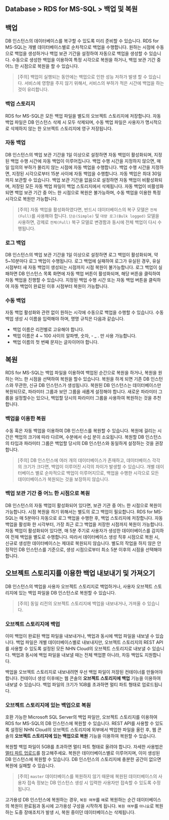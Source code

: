 ## Database > RDS for MS-SQL > 백업 및 복원

## 백업

DB 인스턴스의 데이터베이스를 복구할 수 있도록 미리 준비할 수 있습니다. RDS for MS-SQL는 개별 데이터베이스별로 순차적으로 백업을 수행합니다. 
원하는 시점에 수동으로 백업을 생성하거나 백업 보관 기간을 설정하여 자동으로 백업을 생성할 수 있습니다.
수동으로 생성한 백업을 이용하여 특정 시각으로 복원을 하거나, 백업 보관 기간 중 어느 한 시점으로 복원을 할 수 있습니다.

> [주의]
> 백업이 실행되는 동안에는 백업으로 인한 성능 저하가 발생 할 수 있습니다. 
> 서비스에 영향을 주지 않기 위해서, 서비스의 부하가 적은 시간에 백업을 하는 것이 유리합니다.

### 백업 스토리지

RDS for MS-SQL은 모든 백업 파일을 별도의 오브젝트 스토리지에 저장합니다.
자동 백업 파일은 DB 인스턴스 삭제 시 모두 삭제되며, 수동 백업 파일은 사용자가 명시적으로 삭제하지 않는 한 오브젝트 스토리지에 영구 저장됩니다.

### 자동 백업

DB 인스턴스의 백업 보관 기간을 1일 이상으로 설정하면 자동 백업이 활성화되며, 지정된 백업 수행 시간에 자동 백업이 이루어집니다. 백업 수행 시간을 지정하지 않으면, 매일 임의의 부하가 몰리지 않는 시점에 자동 백업을 수행합니다. 백업 수행 시간을 지정하면, 지정된 시각으로부터 15분 사이에 자동 백업을 수행합니다. 자동 백업은 최대 30일까지 보관할 수 있습니다. 백업 보관 기간을 없음으로 설정하면 자동 백업이 비활성화되며, 저장된 모든 자동 백업 파일이 백업 스토리지에서 삭제됩니다. 자동 백업이 비활성화되면 백업 보관 기간 중 어느 한 시점으로 복원은 불가능하며, 수동 백업을 이용한 특정 시각으로 복원만 가능합니다.

> [주의]
> 자동 백업을 활성화하였다면, 반드시 데이터베이스의 복구 모델은 `전체(Full)`를 사용해야 합니다.
> `단순(Simple)` 및 `대량 로그(Bulk logged)` 모델을 사용하면, 강제로 `전체(Full)` 복구 모델로 변경함과 동시에 전체 백업이 다시 수행됩니다.

### 로그 백업

DB 인스턴스의 백업 보관 기간을 1일 이상으로 설정하면 로그 백업이 활성화되며, 약 5~10분마다 로그 백업이 수행됩니다.
로그 백업에 실패하여 로그가 유실된 경우, 유실 시점부터 새 자동 백업이 생성되는 시점까지 시점 복원이 불가능합니다. 로그 백업이 실패하면 DB 인스턴스 목록 화면에 자동 백업 버튼이 활성화되며, 해당 버튼을 클릭하여 자동 백업을 진행할 수 있습니다.
지정된 백업 수행 시간 또는 자동 백업 버튼을 클릭하여 자동 백업이 완료된 이후 시점부터 복원이 가능합니다.

### 수동 백업

자동 백업 활성화와 관련 없이 원하는 시각에 수동으로 백업을 수행할 수 있습니다. 수동 백업 생성 시 이름을 입력해야 하며, 명명 규칙은 다음과 같습니다.

* 백업 이름은 리전별로 고유해야 합니다.
* 백업 이름은 4 ~ 100 사이의 알파벳, 숫자, - _ . 만 사용 가능합니다.
* 백업 이름의 첫 번째 문자는 글자이어야 합니다.

## 복원

RDS for MS-SQL는 백업 파일을 이용하여 백업된 순간으로 복원을 하거나, 복원을 원하는 어느 한 시점을 선택하여 복원을 할수 있습니다. 복원을 하게 되면 기존 DB 인스턴스와 무관한, 신규 DB 인스턴스가 생성됩니다. 복원된 DB 인스턴스는 데이터베이스만 복원되므로, 파라미터 그룹과 보안 그룹을 새롭게 설정해야 합니다. 새로운 파라미터 그룹을 설정할수는 있으나, 백업할 당시의 파라미터 그룹을 사용하여 복원하는 것을 추천합니다.

### 백업을 이용한 복원

수동 혹은 자동 백업을 이용하여 DB 인스턴스를 복원할 수 있습니다. 복원에 걸리는 시간은 백업의 크기에 따라 다르며, 수분에서 수십 분이 소요됩니다. 
복원할 DB 인스턴스의 타입과 파라미터 그룹은 백업할 당시의 DB 인스턴스와 동일하게 설정하는 것을 권장합니다.

> [주의]
> DB 인스턴스에 여러 개의 데이터베이스가 존재하고, 데이터베이스 각각의 크기가 크다면, 백업이 이루어진 시각의 차이가 발생할 수 있습니다.
> 개별 데이터베이스 별로 순차적으로 백업이 이루어지므로, 백업을 수행한 시각으로 모든 데이터베이스가 복원되는 것을 보장하지 않습니다. 

### 백업 보관 기간 중 어느 한 시점으로 복원

DB 인스턴스의 자동 백업이 활성화되어 있다면, 보관 기관 중 어느 한 시점으로 복원이 가능합니다. 시점 복원을 하기 위해서는 별도의 로그 백업이 필요합니다. RDS for MS-SQL는 매 5분마다 자동으로 로그 백업을 수행한 후, 백업 스토리지에 저장합니다. 자동 백업을 활성화 한 시각부터, 가장 최근 로그 백업을 저장한 시점까지 복원이 가능합니다.
자동 백업이 활성화되어 있다면, 매 5분 주기로 사용자가 생성한 데이터베이스를 감지하여 전체 백업을 별도로 수행합니다. 따라서 데이터베이스 생성 직후 시점으로 복원 시, 신규로 생성한 데이터베이스는 제대로 복원되지 않습니다. 별도의 작업을 하지 않은 안정적인 DB 인스턴스를 기준으로, 생성 시점으로부터 최소 5분 이후의 시점을 선택해야 합니다.

## 오브젝트 스토리지를 이용한 백업 내보내기 및 가져오기

DB 인스턴스의 백업을 사용자 오브젝트 스토리지로 백업하거나, 사용자 오브젝트 스토리지에 있는 백업 파일을 DB 인스턴스로 복원할 수 있습니다.

> [주의]
> 동일 리전의 오브젝트 스토리지에 백업을 내보내거나, 가져올 수 있습니다.

### 오브젝트 스토리지에 백업

이미 백업이 완료된 백업 파일을 내보내거나, 백업과 동시에 백업 파일을 내보낼 수 있습니다. 백업 파일은 개별 데이터베이스별로 내보내지만, 오브젝트 스토리지의 REST API를 사용할 수 있도록 설정된 모든 NHN Cloud의 오브젝트 스토리지로 내보낼 수 있습니다.
백업과 동시에 백업 파일을 내보낼 때는 전체 백업뿐 아니라, 차등 백업도 지원합니다.

백업을 오브젝트 스토리지로 내보내려면 우선 백업 파일이 저장된 컨테이너를 만들어야 합니다. 컨테이너 생성 이후에는 웹 콘솔의 **오브젝트 스토리지에 백업** 기능을 이용하여 내보낼 수 있습니다. 
백업 파일의 크기가 1GB를 초과하면 멀티 파트 형태로 업로드됩니다.

### 오브젝트 스토리지에 있는 백업으로 복원

호환 가능한 Microsoft SQL Server의 백업 파일만, 오브젝트 스토리지를 이용하여 RDS for MS-SQL의 DB 인스턴스에 복원할 수 있습니다.
REST API를 사용할 수 있도록 설정된 NHN Cloud의 오브젝트 스토리지에 외부에서 백업한 파일을 올린 후, 웹 콘솔의 **오브젝트 스토리지에 있는 백업으로 복원** 기능을 이용하여 복원할 수 있습니다.

복원할 백업 파일이 5GB를 초과하면 멀티 파트 형태로 올려야 합니다. 자세한 사용법은 [멀티 파트 업로드](https://docs.toast.com/ko/Storage/Object%20Storage/ko/api-guide/#_53)를 참고해주세요.
복원은 데이터베이스별로 이루어지며, 이미 생성된 DB 인스턴스에 복원할 수 있습니다. DB 인스턴스의 스토리지에 충분한 공간이 없으면 복원에 실패할 수 있습니다.

> [주의]
> `master` 데이터베이스를 복원하지 않기 때문에 복원된 데이터베이스의 사용자 접속 정보는 DB 인스턴스 생성 시 입력한 사용자만 접속할 수 있도록 수정됩니다.

고가용성 DB 인스턴스에 복원하는 경우, `복원 여부`를 `예`로 복원하는 순간 데이터베이스의 복원이 완료됨과 동시에 고가용성 구성을 시작하게 됩니다. `복원 여부`를 `아니요`로 복원하는 도중 장애조치가 발생 시, 복원 중이던 데이터베이스는 삭제됩니다. 